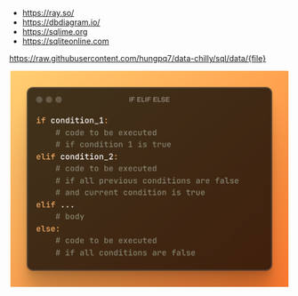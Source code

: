 - https://ray.so/
- https://dbdiagram.io/
- https://sqlime.org
- https://sqliteonline.com

https://raw.githubusercontent.com/hungpq7/data-chilly/sql/data/{file}

<center>
<img src="https://raw.githubusercontent.com/hungpq7/data-chilly/sql/image/python_syntax_if_elif_else.png" width=500px;>
</center>